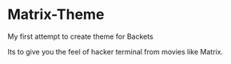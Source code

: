 # Matrix-Theme
 My first attempt to create theme for Backets
 
 Its to give you the feel of hacker terminal from movies like Matrix.
